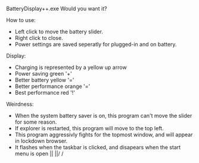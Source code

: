 BatteryDisplay++.exe
Would you want it?

How to use:
- Left click to move the battery slider.
- Right click to close.
- Power settings are saved seperatly for plugged-in and on battery.

Display:
- Charging is represented by a yellow up arrow
- Power saving green '+'
- Better battery yellow '='
- Better performance orange '='
- Best performance red '!'

Weirdness:
- When the system battery saver is on, 
    this program can't move the slider for some reason.
- If explorer is restarted, this program will move to the top left.
- This program aggressivly fights for the topmost window,
    and will appear in lockdown browser.
- It flashes when the taskbar is clicked, 
    and disapears when the start menu is open
			            	        		     ||
					                    	    \||/
	                    					     \/